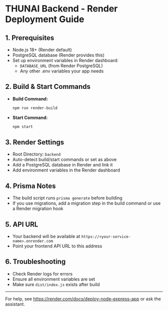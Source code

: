 # THUNAI Backend - Render Deployment Guide

## 1. Prerequisites
- Node.js 18+ (Render default)
- PostgreSQL database (Render provides this)
- Set up environment variables in Render dashboard:
  - `DATABASE_URL` (from Render PostgreSQL)
  - Any other .env variables your app needs

## 2. Build & Start Commands
- **Build Command:**
  ```sh
  npm run render-build
  ```
- **Start Command:**
  ```sh
  npm start
  ```

## 3. Render Settings
- Root Directory: `backend`
- Auto-detect build/start commands or set as above
- Add a PostgreSQL database in Render and link it
- Add environment variables in the Render dashboard

## 4. Prisma Notes
- The build script runs `prisma generate` before building
- If you use migrations, add a migration step in the build command or use a Render migration hook

## 5. API URL
- Your backend will be available at `https://<your-service-name>.onrender.com`
- Point your frontend API URL to this address

## 6. Troubleshooting
- Check Render logs for errors
- Ensure all environment variables are set
- Make sure `dist/index.js` exists after build

---
For help, see https://render.com/docs/deploy-node-express-app or ask the assistant. 